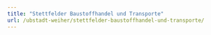 ```yaml
---
title: "Stettfelder Baustoffhandel und Transporte"
url: /ubstadt-weiher/stettfelder-baustoffhandel-und-transporte/
---
```

